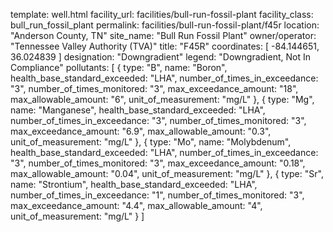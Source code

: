 template: well.html
facility_url: facilities/bull-run-fossil-plant
facility_class: bull_run_fossil_plant
permalink: facilities/bull-run-fossil-plant/f45r
location: "Anderson County, TN"
site_name: "Bull Run Fossil Plant"
owner/operator: "Tennessee Valley Authority (TVA)"
title: "F45R"
coordinates: [
  -84.144651,
  36.024839
]
designation: "Downgradient"
legend: "Downgradient, Not In Compliance"
pollutants: [
  {
  type: "B",
  name: "Boron",
  health_base_standard_exceeded: "LHA",
  number_of_times_in_exceedance: "3",
  number_of_times_monitored: "3",
  max_exceedance_amount: "18",
  max_allowable_amount: "6",
  unit_of_measurement: "mg/L"
  },
  {
  type: "Mg",
  name: "Manganese",
  health_base_standard_exceeded: "LHA",
  number_of_times_in_exceedance: "3",
  number_of_times_monitored: "3",
  max_exceedance_amount: "6.9",
  max_allowable_amount: "0.3",
  unit_of_measurement: "mg/L"
  },
  {
  type: "Mo",
  name: "Molybdenum",
  health_base_standard_exceeded: "LHA",
  number_of_times_in_exceedance: "3",
  number_of_times_monitored: "3",
  max_exceedance_amount: "0.18",
  max_allowable_amount: "0.04",
  unit_of_measurement: "mg/L"
  },
  {
  type: "Sr",
  name: "Strontium",
  health_base_standard_exceeded: "LHA",
  number_of_times_in_exceedance: "1",
  number_of_times_monitored: "3",
  max_exceedance_amount: "4.4",
  max_allowable_amount: "4",
  unit_of_measurement: "mg/L"
  }
]
